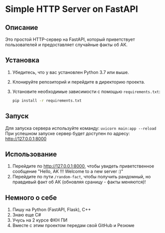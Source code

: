 # Simple HTTP Server on FastAPI

## Описание
Это простой HTTP-сервер на FastAPI, который приветствует пользователей и предоставляет случайные факты об АК.

## Установка

1. Убедитесь, что у вас установлен Python 3.7 или выше.
2. Клонируйте репозиторий и перейдите в директорию проекта.
3. Установите необходимые зависимости с помощью `requirements.txt`:

   ```bash
   pip install -r requirements.txt
   ```
## Запуск
Для запуска сервера используйте команду: ```
        uvicorn main:app --reload
    ```
При успешном запуске сервер будет доступен по адресу: http://127.0.0.1:8000

## Использование
1. Перейдите по http://127.0.0.1:8000, чтобы увидеть приветственное сообщение "Hello, AK !!! Welcome to a new server :)"
2. Перейдите по пути ```/random-fact```, чтобы получить рандомный, но правдивый факт об АК (обновляя сраницу - факты меняются)!


## Немного о себе

1. Пишу на Python (FastAPI, Flask), C++
2. Знаю еще C#
3. Учусь на 2 курсе ФКН ПИ
4. Вместе с этим проектом передам свой GitHub и Резюме